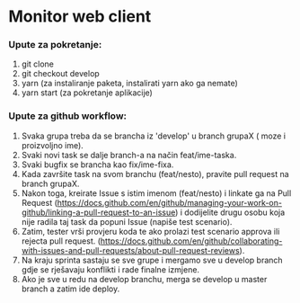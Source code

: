 # Monitor web client

### Upute za pokretanje:

1. git clone
2. git checkout develop
3. yarn (za instaliranje paketa, instalirati yarn ako ga nemate)
4. yarn start (za pokretanje aplikacije)

### Upute za github workflow:

1. Svaka grupa treba da se brancha iz 'develop' u branch grupaX ( moze i proizvoljno ime).
2. Svaki novi task se dalje branch-a na način feat/ime-taska.
3. Svaki bugfix se brancha kao fix/ime-fixa.
4. Kada završite task na svom branchu (feat/nesto), pravite pull request na branch grupaX.
5. Nakon toga, kreirate Issue s istim imenom (feat/nesto) i linkate ga na Pull Request (https://docs.github.com/en/github/managing-your-work-on-github/linking-a-pull-request-to-an-issue) i dodijelite drugu osobu koja nije radila taj task da popuni Issue (napiše test scenario).
6. Zatim, tester vrši provjeru koda te ako prolazi test scenario approva ili rejecta pull request. (https://docs.github.com/en/github/collaborating-with-issues-and-pull-requests/about-pull-request-reviews).
7. Na kraju sprinta sastaju se sve grupe i mergamo sve u develop branch gdje se rješavaju konflikti i rade finalne izmjene.
8. Ako je sve u redu na develop branchu, merga se develop u master branch a zatim ide deploy.
